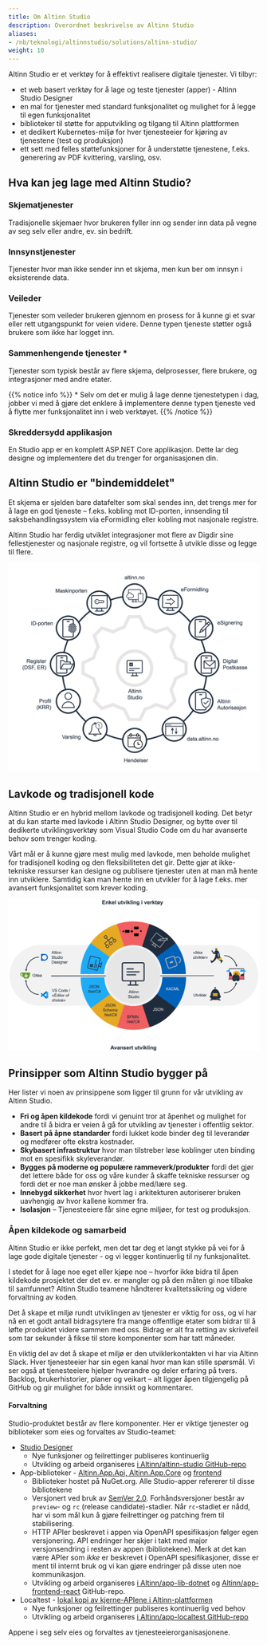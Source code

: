 ```yaml
---
title: Om Altinn Studio
description: Overordnet beskrivelse av Altinn Studio
aliases:
- /nb/teknologi/altinnstudio/solutions/altinn-studio/
weight: 10
---
```


Altinn Studio er et verktøy for å effektivt realisere digitale tjenester. Vi tilbyr:
- et web basert verktøy for å lage og teste tjenester (apper) - Altinn Studio Designer
- en mal for tjenester med standard funksjonalitet og mulighet for å legge til egen funksjonalitet
- biblioteker til støtte for apputvikling og tilgang til Altinn plattformen
- et dedikert Kubernetes-miljø for hver tjenesteeier for kjøring av tjenestene (test og produksjon)
- ett sett med felles støttefunksjoner for å understøtte tjenestene, f.eks. generering av PDF kvittering, varsling, osv.


## Hva kan jeg lage med Altinn Studio?

### Skjematjenester
Tradisjonelle skjemaer hvor brukeren fyller inn og sender inn data på vegne av seg selv eller andre, ev. sin bedrift.

### Innsynstjenester
Tjenester hvor man ikke sender inn et skjema, men kun ber om innsyn i eksisterende data.

### Veileder
Tjenester som veileder brukeren gjennom en prosess for å kunne gi et svar eller rett utgangspunkt for veien videre.
Denne typen tjeneste støtter også brukere som ikke har logget inn.

### Sammenhengende tjenester *
Tjenester som typisk består av flere skjema, delprosesser, flere brukere, og integrasjoner med andre etater.

{{% notice info %}}
\* Selv om det er mulig å lage denne tjenestetypen i dag, jobber vi med å gjøre det enklere å implementere denne 
typen tjeneste ved å flytte mer funksjonalitet inn i web verktøyet.
{{% /notice %}}

### Skreddersydd applikasjon

En Studio app er en komplett ASP.NET Core applikasjon. Dette lar deg designe og implementere det du trenger for organisasjonen din.

## Altinn Studio er "bindemiddelet"
Et skjema er sjelden bare datafelter som skal sendes inn, det trengs mer for å lage en god tjeneste – f.eks. kobling 
mot ID-porten, innsending til saksbehandlingssystem via eFormidling eller kobling mot nasjonale registre.

Altinn Studio har ferdig utviklet integrasjoner mot flere av Digdir sine fellestjenester og nasjonale registre, og vil 
fortsette å utvikle disse og legge til flere.

![Altinn Studio er "bindemiddelet"](./studio-i-midten.png "Altinn Studio er bindemiddelet")

## Lavkode og tradisjonell kode
Altinn Studio er en hybrid mellom lavkode og tradisjonell koding. Det betyr at du kan starte med lavkode i Altinn Studio
Designer, og bytte over til dedikerte utviklingsverktøy som Visual Studio Code om du har avanserte behov som trenger
koding.

Vårt mål er å kunne gjøre mest mulig med lavkode, men beholde mulighet for tradisjonell koding og den fleksibiliteten 
det gir. Dette gjør at ikke-tekniske ressurser kan designe og publisere tjenester uten at man må hente inn utviklere.
Samtidig kan man hente inn en utvikler for å lage f.eks. mer avansert funksjonalitet som krever koding.

![Verktøyet støtter både lavkode og tradisjonell koding](./nocode_vs_coding.png "Verktøyet støtter både lavkode og tradisjonell koding")


## Prinsipper som Altinn Studio bygger på
Her lister vi noen av prinsippene som ligger til grunn for vår utvikling av Altinn Studio.
- **Fri og åpen kildekode** fordi vi genuint tror at åpenhet og mulighet for andre til å bidra er veien å gå for utvikling av tjenester i offentlig sektor. 
- **Basert på åpne standarder** fordi lukket kode binder deg til leverandør og medfører ofte ekstra kostnader. 
- **Skybasert infrastruktur** hvor man tilstreber løse koblinger uten binding mot en spesifikk skyleverandør. 
- **Bygges på moderne og populære rammeverk/produkter** fordi det gjør det lettere både for oss og våre kunder å skaffe tekniske ressurser og fordi det er noe man ønsker å jobbe med/lære seg.
- **Innebygd sikkerhet** hvor hvert lag i arkitekturen autoriserer bruken uavhengig av hvor kallene kommer fra.
- **Isolasjon** – Tjenesteeiere får sine egne miljøer, for test og produksjon.

### Åpen kildekode og samarbeid
Altinn Studio er ikke perfekt, men det tar deg et langt stykke på vei for å lage gode digitale tjenester - og vi legger 
kontinuerlig til ny funksjonalitet.

I stedet for å lage noe eget eller kjøpe noe – hvorfor ikke bidra til åpen kildekode prosjektet der det ev. er mangler 
og på den måten gi noe tilbake til samfunnet?
Altinn Studio teamene håndterer kvalitetssikring og videre forvaltning av koden.

Det å skape et miljø rundt utviklingen av tjenester er viktig for oss, og vi har nå en et godt antall bidragsytere fra 
mange offentlige etater som bidrar til å løfte produktet videre sammen med oss.
Bidrag er alt fra retting av skrivefeil som tar sekunder å fikse til store komponenter som har tatt måneder.

En viktig del av det å skape et miljø er den utviklerkontakten vi har via Altinn Slack. Hver tjenesteeier har sin egen 
kanal hvor man kan stille spørsmål.
Vi ser også at tjenesteeiere hjelper hverandre og deler erfaring på tvers.
Backlog, brukerhistorier, planer og veikart – alt ligger åpen tilgjengelig på GitHub og gir mulighet for både innsikt 
og kommentarer.

#### Forvaltning

Studio-produktet består av flere komponenter. 
Her er viktige tjenester og biblioteker som eies og forvaltes av Studio-teamet:

* [Studio Designer](https://altinn.studio/)
  * Nye funksjoner og feilrettinger publiseres kontinuerlig
  * Utvikling og arbeid organiseres [i Altinn/altinn-studio GitHub-repo](https://github.com/Altinn/altinn-studio)
* App-biblioteker - [Altinn.App.Api, Altinn.App.Core](https://github.com/Altinn/app-lib-dotnet) og [frontend](https://github.com/Altinn/app-frontend-react)
  * Biblioteker hostet på NuGet.org. Alle Studio-apper refererer til disse bibliotekene
  * Versjonert ved bruk av [SemVer 2.0](https://semver.org/). Forhåndsversjoner består av `preview`- og `rc` (release candidate)-stadier. Når `rc`-stadiet er nådd, har vi som mål kun å gjøre feilrettinger og patching frem til stabilisering.
  * HTTP APIer beskrevet i appen via OpenAPI spesifikasjon følger egen versjonering. API endringer her skjer i takt med major versjonsendring i resten av appen (bibliotekene). Merk at det kan være APIer som _ikke_ er beskrevet i OpenAPI spesifikasjoner, disse er ment til internt bruk og vi kan gjøre endringer på disse uten noe kommunikasjon.
  * Utvikling og arbeid organiseres [i Altinn/app-lib-dotnet](https://github.com/Altinn/app-lib-dotnet) og [Altinn/app-frontend-react](https://github.com/Altinn/app-frontend-react) GitHub-repo.
* Localtest - [lokal kopi av kjerne-APIene i Altinn-plattformen](https://github.com/Altinn/app-localtest)
  * Nye funksjoner og feilrettinger publiseres kontinuerlig ved behov
  * Utvikling og arbeid organiseres [i Altinn/app-localtest GitHub-repo](https://github.com/Altinn/app-localtest)

Appene i seg selv eies og forvaltes av tjenesteeierorganisasjonene.
